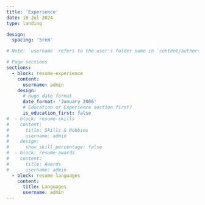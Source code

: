 ```yaml
---
title: 'Experience'
date: 18 Jul 2024
type: landing

design:
  spacing: '5rem'

# Note: `username` refers to the user's folder name in `content/authors/`

# Page sections
sections:
  - block: resume-experience
    content:
      username: admin
    design:
      # Hugo date format
      date_format: 'January 2006'
      # Education or Experience section first?
      is_education_first: false
#  - block: resume-skills
#    content:
#      title: Skills & Hobbies
#      username: admin
#    design:
#      show_skill_percentage: false
#  - block: resume-awards
#    content:
#      title: Awards
#      username: admin
  - block: resume-languages
    content:
      title: Languages
      username: admin
---
```

